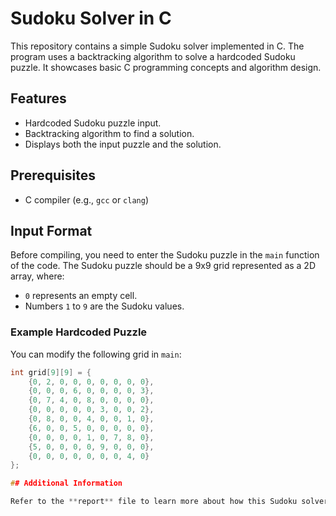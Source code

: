 # Sudoku Solver in C

This repository contains a simple Sudoku solver implemented in C. The program uses a backtracking algorithm to solve a hardcoded Sudoku puzzle. It showcases basic C programming concepts and algorithm design.

## Features

- Hardcoded Sudoku puzzle input.
- Backtracking algorithm to find a solution.
- Displays both the input puzzle and the solution.

## Prerequisites

- C compiler (e.g., `gcc` or `clang`)

## Input Format

Before compiling, you need to enter the Sudoku puzzle in the `main` function of the code. The Sudoku puzzle should be a 9x9 grid represented as a 2D array, where:
- `0` represents an empty cell.
- Numbers `1` to `9` are the Sudoku values.

### Example Hardcoded Puzzle

You can modify the following grid in `main`:

```c
int grid[9][9] = {
    {0, 2, 0, 0, 0, 0, 0, 0, 0},
    {0, 0, 0, 6, 0, 0, 0, 0, 3},
    {0, 7, 4, 0, 8, 0, 0, 0, 0},
    {0, 0, 0, 0, 0, 3, 0, 0, 2},
    {0, 8, 0, 0, 4, 0, 0, 1, 0},
    {6, 0, 0, 5, 0, 0, 0, 0, 0},
    {0, 0, 0, 0, 1, 0, 7, 8, 0},
    {5, 0, 0, 0, 0, 9, 0, 0, 0},
    {0, 0, 0, 0, 0, 0, 0, 4, 0}
};

## Additional Information

Refer to the **report** file to learn more about how this Sudoku solver was built and the concepts involved.
